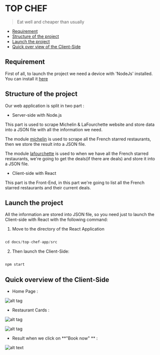 # TOP CHEF

> Eat well and cheaper than usually

<!-- START doctoc generated TOC please keep comment here to allow auto update -->
<!-- DON'T EDIT THIS SECTION, INSTEAD RE-RUN doctoc TO UPDATE -->

- [Requirement](#requirement)
- [Structure of the project](#structure-of-the-project)
- [Launch the project](#lauch-the-project)
- [Quick over view of the Client-Side](#quick-overview-of-the-client-side)


<!-- END doctoc generated TOC please keep comment here to allow auto update -->

## Requirement

First of all, to launch the project we need a device with 'NodeJs' installed. You can install it [here](https://nodejs.org/en/)

## Structure of the project

Our web application is split in two part :

* Server-side with Node.js

 This part is used to scrape Michelin & LaFourchette website and store data into a JSON file with all the information we need.

 The module [michelin](https://github.com/Rabz-9/top-chef/tree/master/modules/michelin) is used to scrape all the French starred restaurants, then we store the result into a JSON file.

 The module [lafourchette](https://github.com/Rabz-9/top-chef/tree/master/modules/lafourchette) is used to when we have all the French starred restaurants, we're going to get the deals(if there are deals) and store it into a JSON file.

 * Client-side with React

 This part is the Front-End, in this part we're going to list all the French starred restaurants and their current deals.


 ## Launch the project

All the information are stored into JSON file, so you need just to launch the Client-side with React with the following command:  

1. Move to the directory of the React Application
```js

cd docs/top-chef-app/src

```

2. Then launch the Client-Side:
```js

npm start

```

## Quick overview of the Client-Side

* Home Page :

![alt tag](https://github.com/Rabz-9/top-chef/tree/master/img/screen1.png "Screen1")

* Restaurant Cards :

![alt tag](https://github.com/Rabz-9/top-chef/tree/master/img/screen2.png "Screen2")

![alt tag](https://github.com/Rabz-9/top-chef/tree/master/img/screen3.png "Screen3")

* Result when we click on **"Book now" ** :

![alt text](https://github.com/Rabz-9/top-chef/tree/master/img/screen4.png "Screen4")
